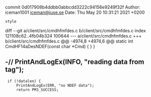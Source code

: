 commit 0d017908b4ddbb0abbcdd3222c94156e9249f32f
Author: iceman1001 <iceman@iuse.se>
Date:   Thu May 20 10:31:21 2021 +0200

    style

diff --git a/client/src/cmdhfmfdes.c b/client/src/cmdhfmfdes.c
index 121108c62..4fb04b324 100644
--- a/client/src/cmdhfmfdes.c
+++ b/client/src/cmdhfmfdes.c
@@ -4974,8 +4974,6 @@ static int CmdHF14aDesNDEF(const char *Cmd) {
         }
     }
 
-//    PrintAndLogEx(INFO, "reading data from tag");
-
     if (!datalen) {
         PrintAndLogEx(ERR, "no NDEF data");
         return PM3_SUCCESS;
